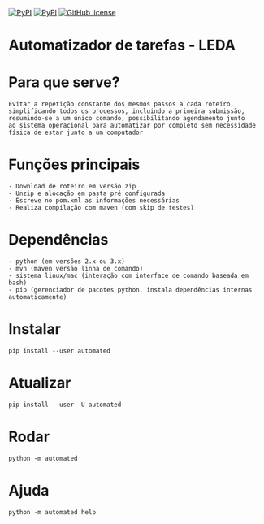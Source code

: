 [![PyPI](https://img.shields.io/badge/pypi-1.1.5-blue.svg)](https://pypi.python.org/pypi/automated)
[![PyPI](https://img.shields.io/pypi/pyversions/Django.svg)](https://pypi.python.org/pypi/automated)
[![GitHub license](https://img.shields.io/badge/license-MIT-blue.svg)](https://raw.githubusercontent.com/gabrielfern/automated-leda-tasks/master/LICENSE)

# Automatizador de tarefas - LEDA

  # Para que serve?

    Evitar a repetição constante dos mesmos passos a cada roteiro,
    simplificando todos os processos, incluindo a primeira submissão,
    resumindo-se a um único comando, possibilitando agendamento junto
    ao sistema operacional para automatizar por completo sem necessidade
    física de estar junto a um computador

  # Funções principais

    - Download de roteiro em versão zip
    - Unzip e alocação em pasta pré configurada
    - Escreve no pom.xml as informações necessárias
    - Realiza compilação com maven (com skip de testes)

  # Dependências

    - python (em versões 2.x ou 3.x)
    - mvn (maven versão linha de comando)
    - sistema linux/mac (interação com interface de comando baseada em bash)
    - pip (gerenciador de pacotes python, instala dependências internas automaticamente)

  # Instalar

    pip install --user automated

  # Atualizar

    pip install --user -U automated

  # Rodar

    python -m automated

  # Ajuda

    python -m automated help
